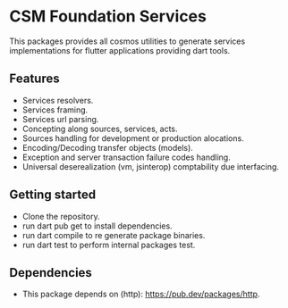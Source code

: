 # CSM Foundation Services

This packages provides all cosmos utilities to generate services implementations
for flutter applications providing dart tools.

## Features

- Services resolvers.
- Services framing.
- Services url parsing.
- Concepting along sources, services, acts.
- Sources handling for development or production alocations.
- Encoding/Decoding transfer objects (models).
- Exception and server transaction failure codes handling.
- Universal deserealization (vm, jsinterop) comptability due interfacing.

## Getting started

- Clone the repository.
- run dart pub get to install dependencies.
- run dart compile to re generate package binaries.
- run dart test to perform internal packages test.

## Dependencies

- This package depends on (http): <https://pub.dev/packages/http>.
